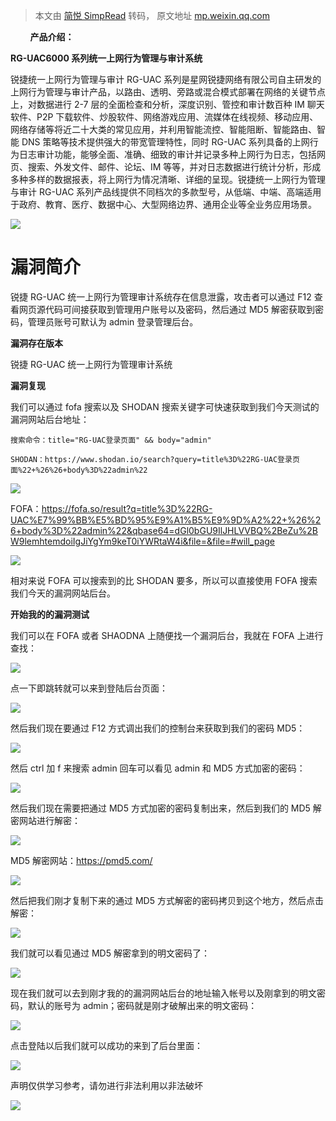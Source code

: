 > 本文由 [简悦 SimpRead](http://ksria.com/simpread/) 转码， 原文地址 [mp.weixin.qq.com](https://mp.weixin.qq.com/s/mPDNHYUWar9D1CgqZk4wVw)

        **产品介绍：**  

**RG-UAC6000 系列统一上网行为管理与审计系统**

锐捷统一上网行为管理与审计 RG-UAC 系列是星网锐捷网络有限公司自主研发的上网行为管理与审计产品，以路由、透明、旁路或混合模式部署在网络的关键节点上，对数据进行 2-7 层的全面检查和分析，深度识别、管控和审计数百种 IM 聊天软件、P2P 下载软件、炒股软件、网络游戏应用、流媒体在线视频、移动应用、网络存储等将近二十大类的常见应用，并利用智能流控、智能阻断、智能路由、智能 DNS 策略等技术提供强大的带宽管理特性，同时 RG-UAC 系列具备的上网行为日志审计功能，能够全面、准确、细致的审计并记录多种上网行为日志，包括网页、搜索、外发文件、邮件、论坛、IM 等等，并对日志数据进行统计分析，形成多种多样的数据报表，将上网行为情况清晰、详细的呈现。锐捷统一上网行为管理与审计 RG-UAC 系列产品线提供不同档次的多款型号，从低端、中端、高端适用于政府、教育、医疗、数据中心、大型网络边界、通用企业等全业务应用场景。  

![](https://mmbiz.qpic.cn/mmbiz_jpg/E7x9cHSViaQ9u4T9sZP3K0cBFx3EiaiaaO5cDdVMv3yQ30EkhnC6UVZYyEt9Io98Qr4F6ekdhRLxW6IPJPxJt0tbQ/640?wx_fmt=jpeg)

**漏洞简介**
========

锐捷 RG-UAC 统一上网行为管理审计系统存在信息泄露，攻击者可以通过 F12 查看网页源代码可间接获取到管理用户账号以及密码，然后通过 MD5 解密获取到密码，管理员账号可默认为 admin 登录管理后台。

**漏洞存在版本**

锐捷 RG-UAC 统一上网行为管理审计系统

**漏洞复现**

我们可以通过 fofa 搜索以及 SHODAN 搜索关键字可快速获取到我们今天测试的漏洞网站后台地址：

`搜索命令：title="RG-UAC登录页面" && body="admin"`

`SHODAN：https://www.shodan.io/search?query=title%3D%22RG-UAC登录页面%22+%26%26+body%3D%22admin%22`

![](https://mmbiz.qpic.cn/mmbiz_png/E7x9cHSViaQ9u4T9sZP3K0cBFx3EiaiaaO5Rbvk9MG5Se9IPpSl76QHGA3TiccoP6EPlYwkkFrWdQqFd9ibySiczAYUw/640?wx_fmt=png)

FOFA：https://fofa.so/result?q=title%3D%22RG-UAC%E7%99%BB%E5%BD%95%E9%A1%B5%E9%9D%A2%22+%26%26+body%3D%22admin%22&qbase64=dGl0bGU9IlJHLVVBQ%2BeZu%2BW9lemhtemdoiIgJiYgYm9keT0iYWRtaW4i&file=&file=#will_page

![](https://mmbiz.qpic.cn/mmbiz_png/E7x9cHSViaQ9u4T9sZP3K0cBFx3EiaiaaO5m3sXM248uc3Yw1ia4aQKkQRdVJOX0g9kHyNHqsoYE2sCzrR4OZDv8vw/640?wx_fmt=png)

相对来说 FOFA 可以搜索到的比 SHODAN 要多，所以可以直接使用 FOFA 搜索我们今天的漏洞网站后台。

**开始我的的漏洞测试**

我们可以在 FOFA 或者 SHAODNA 上随便找一个漏洞后台，我就在 FOFA 上进行查找：

![](https://mmbiz.qpic.cn/mmbiz_png/E7x9cHSViaQ9u4T9sZP3K0cBFx3EiaiaaO5vYiaHicrq3NibicIQP6rtnlISUu95MbMUPtC8zIP1or9FsXxnT5VicdfdwA/640?wx_fmt=png)

点一下即跳转就可以来到登陆后台页面：  

![](https://mmbiz.qpic.cn/mmbiz_png/E7x9cHSViaQ9u4T9sZP3K0cBFx3EiaiaaO5nHrnddK3UMsWY8WYyiag2ysJiauia0gB5gfZOicKmBgf8VuRDbjumVWfvg/640?wx_fmt=png)

然后我们现在要通过 F12 方式调出我们的控制台来获取到我们的密码 MD5：

![](https://mmbiz.qpic.cn/mmbiz_png/E7x9cHSViaQ9u4T9sZP3K0cBFx3EiaiaaO5lAeLGUJW9YwtSJ4UTVQ2iczjk8HvGUkT2QYFK3C8tyy5oRULsRAK3PQ/640?wx_fmt=png)

然后 ctrl 加 f 来搜索 admin 回车可以看见 admin 和 MD5 方式加密的密码：  

![](https://mmbiz.qpic.cn/mmbiz_png/E7x9cHSViaQ9u4T9sZP3K0cBFx3EiaiaaO5ZAacrkzoiaJLljX2pxHxwxMWLIENoJ67JWveADPXxfia8uia4AdiaG2iaZQ/640?wx_fmt=png)

然后我们现在需要把通过 MD5 方式加密的密码复制出来，然后到我们的 MD5 解密网站进行解密：

![](https://mmbiz.qpic.cn/mmbiz_png/E7x9cHSViaQ9u4T9sZP3K0cBFx3EiaiaaO5nldFFrMR0kEK4e3rzEF1dM9IQ3ZibdKzQmLWYKYWyIShKG4Qu8KUUSA/640?wx_fmt=png)

MD5 解密网站：https://pmd5.com/

![](https://mmbiz.qpic.cn/mmbiz_png/E7x9cHSViaQ9u4T9sZP3K0cBFx3EiaiaaO59icmq0d7SwpkIaQqoRhY2wGZb4icv2ry8VCicRQKzxOlr4oz4YYUOjCdg/640?wx_fmt=png)

然后把我们刚才复制下来的通过 MD5 方式解密的密码拷贝到这个地方，然后点击解密：

![](https://mmbiz.qpic.cn/mmbiz_png/E7x9cHSViaQ9u4T9sZP3K0cBFx3EiaiaaO5NxCQxhOyEv9hOAtJfic3dVN3gOzzp6WOZy7AibjicT39xfd4caicYicD52g/640?wx_fmt=png)

我们就可以看见通过 MD5 解密拿到的明文密码了：

![](https://mmbiz.qpic.cn/mmbiz_png/E7x9cHSViaQ9u4T9sZP3K0cBFx3EiaiaaO5728MPmRs9OccZ3R0aCb1W9LIN5KwqWR1g2e0xkmClsibEIHSQXLicHAA/640?wx_fmt=png)

现在我们就可以去到刚才我的的漏洞网站后台的地址输入帐号以及刚拿到的明文密码，默认的账号为 admin；密码就是刚才破解出来的明文密码：

![](https://mmbiz.qpic.cn/mmbiz_png/E7x9cHSViaQ9u4T9sZP3K0cBFx3EiaiaaO5OEbJ4ZCKZhaY5Qia3MbHd22n7tmcJoPLQvAfOgA0t3L71r6LzhdlEpA/640?wx_fmt=png)

点击登陆以后我们就可以成功的来到了后台里面：  

![](https://mmbiz.qpic.cn/mmbiz_png/E7x9cHSViaQ9u4T9sZP3K0cBFx3EiaiaaO5BMfX6BEeWYxKbzvOmzLGDS14Z7QQLn1nKyhebkDw6FsNAhbI5vlDNA/640?wx_fmt=png)

声明仅供学习参考，请勿进行非法利用以非法破坏

![](https://mmbiz.qpic.cn/mmbiz_jpg/PrTu58FA79bYUuGICO85hGrTyicvB3nMAtd7QY3C0H3CA2SOwaiaSkDbazCO8C1VXHx8ticGRxDeVATd9LZf62z4w/640?wx_fmt=jpeg)